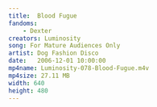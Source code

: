 ```yaml
---
title:  Blood Fugue
fandoms:
    - Dexter
creators: Luminosity
song: For Mature Audiences Only 
artist: Dog Fashion Disco
date:   2006-12-01 10:00:00
mp4name: Luminosity-078-Blood-Fugue.m4v
mp4size: 27.11 MB
width: 640
height: 480
---
```



  